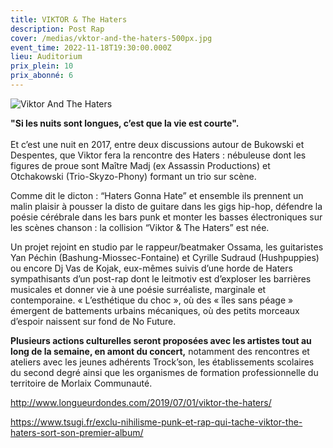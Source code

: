 ```yaml
---
title: VIKTOR & The Haters
description: Post Rap
cover: /medias/vktor-and-the-haters-500px.jpg
event_time: 2022-11-18T19:30:00.000Z
lieu: Auditorium
prix_plein: 10
prix_abonné: 6
---
```

![Viktor And The Haters](/medias/vktor-and-the-haters-500px.jpg)

**"Si les nuits sont longues, c’est que la vie est courte".** \
\
Et c’est une nuit en 2017, entre deux discussions autour de Bukowski et Despentes, que Viktor fera la rencontre des Haters : nébuleuse dont les figures de proue sont Maître Madj (ex Assassin Productions) et Otchakowski (Trio-Skyzo-Phony) formant un trio sur scène. 

Comme dit le dicton : “Haters Gonna Hate” et ensemble ils prennent un malin plaisir à pousser la disto de guitare dans les gigs hip-hop, défendre la poésie cérébrale dans les bars punk et monter les basses électroniques sur les scènes chanson : la collision “Viktor & The Haters” est née. 

Un projet rejoint en studio par le rappeur/beatmaker Ossama, les guitaristes Yan Péchin (Bashung-Miossec-Fontaine) et Cyrille Sudraud (Hushpuppies) ou encore Dj Vas de Kojak, eux-mêmes suivis d’une horde de Haters sympathisants d’un post-rap dont le leitmotiv est d’exploser les barrières musicales et donner vie à une poésie surréaliste, marginale et contemporaine. « L’esthétique du choc », où des « îles sans péage » émergent de battements urbains mécaniques, où des petits morceaux d’espoir naissent sur fond de No Future.


**Plusieurs actions culturelles seront proposées avec les artistes tout au long de la semaine, en amont du concert,** notamment des rencontres et ateliers avec les jeunes adhérents Trock’son, les établissements scolaires du second degré ainsi que les organismes de formation professionnelle du territoire de Morlaix Communauté.

<http://www.longueurdondes.com/2019/07/01/viktor-the-haters/>

<https://www.tsugi.fr/exclu-nihilisme-punk-et-rap-qui-tache-viktor-the-haters-sort-son-premier-album/>